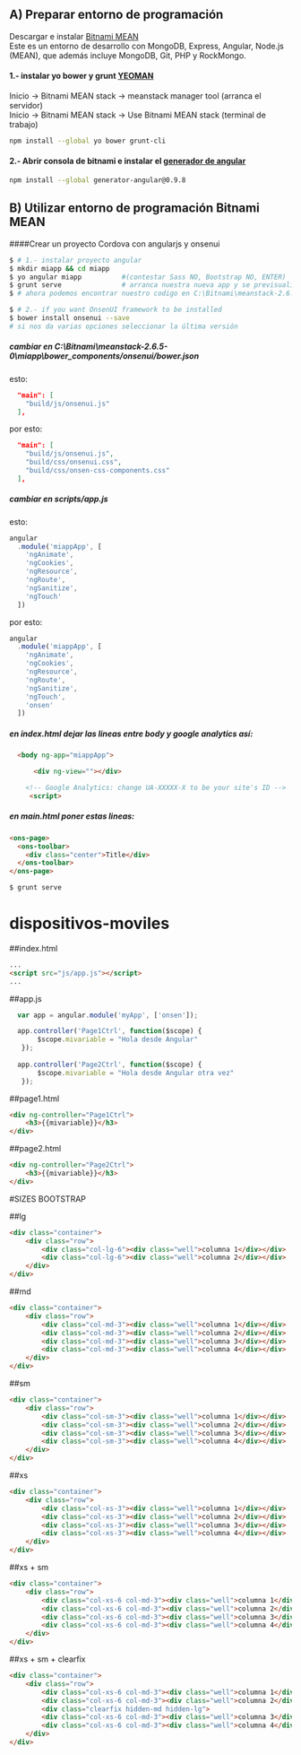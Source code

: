 ## A) Preparar entorno de programación
Descargar e instalar [Bitnami MEAN](https://bitnami.com/stack/mean)  
Este es un entorno de desarrollo con MongoDB, Express, Angular, Node.js (MEAN), que además incluye
 MongoDB, Git, PHP y RockMongo.   

#### 1.- instalar yo bower y grunt [YEOMAN](http://yeoman.io/codelab/setup.html)
Inicio -> Bitnami MEAN stack -> meanstack manager tool  (arranca el servidor)  
Inicio -> Bitnami MEAN stack -> Use Bitnami MEAN stack  (terminal de trabajo)

```bash
npm install --global yo bower grunt-cli
```
#### 2.- Abrir consola de bitnami e instalar el [generador de angular](https://github.com/yeoman/generator-angular)
```bash
npm install --global generator-angular@0.9.8
```


## B) Utilizar entorno de programación Bitnami MEAN
  
####Crear un proyecto Cordova con angularjs y onsenui
```bash
$ # 1.- instalar proyecto angular
$ mkdir miapp && cd miapp
$ yo angular miapp          #(contestar Sass NO, Bootstrap NO, ENTER)
$ grunt serve               # arranca nuestra nueva app y se previsualiza en http://localhost:9000
$ # ahora podemos encontrar nuestro codigo en C:\Bitnami\meanstack-2.6.5-0\miapp

$ # 2.- if you want OnsenUI framework to be installed
$ bower install onsenui --save
# si nos da varias opciones seleccionar la última versión
```
##### cambiar en C:\Bitnami\meanstack-2.6.5-0\miapp\bower_components/onsenui/bower.json
esto:
```json
  "main": [
    "build/js/onsenui.js"
  ],
```
por esto:
```json
  "main": [
    "build/js/onsenui.js",
    "build/css/onsenui.css",
    "build/css/onsen-css-components.css"
  ],
```
##### cambiar en scripts/app.js
esto:
```javascript
angular
  .module('miappApp', [
    'ngAnimate',
    'ngCookies',
    'ngResource',
    'ngRoute',
    'ngSanitize',
    'ngTouch'
  ])
```
por esto:
```javascript
angular
  .module('miappApp', [
    'ngAnimate',
    'ngCookies',
    'ngResource',
    'ngRoute',
    'ngSanitize',
    'ngTouch',
    'onsen'
  ])
```

#####  en index.html dejar las lineas entre body y google analytics así:

```html
  <body ng-app="miappApp">

      <div ng-view=""></div>

    <!-- Google Analytics: change UA-XXXXX-X to be your site's ID -->
     <script>
```
#####  en main.html poner estas lineas:

```html
<ons-page>
  <ons-toolbar>
    <div class="center">Title</div>
  </ons-toolbar>
</ons-page>
```

```bash
$ grunt serve              
```



dispositivos-moviles
====================


##index.html
```html
...
<script src="js/app.js"></script>     
...
```
##app.js
```javascript
  var app = angular.module('myApp', ['onsen']);

  app.controller('Page1Ctrl', function($scope) {
       $scope.mivariable = "Hola desde Angular"
   });
 
  app.controller('Page2Ctrl', function($scope) {
       $scope.mivariable = "Hola desde Angular otra vez"
   });  
```
##page1.html
```html
<div ng-controller="Page1Ctrl">
    <h3>{{mivariable}}</h3>
</div>   
```
##page2.html
```html
<div ng-controller="Page2Ctrl">
    <h3>{{mivariable}}</h3>
</div>   
```



#SIZES BOOTSTRAP

##lg
```html
<div class="container">
	<div class="row">
		<div class="col-lg-6"><div class="well">columna 1</div></div>
		<div class="col-lg-6"><div class="well">columna 2</div></div>
	</div>
</div>
```

##md
```html
<div class="container">
	<div class="row">
		<div class="col-md-3"><div class="well">columna 1</div></div>
		<div class="col-md-3"><div class="well">columna 2</div></div>
		<div class="col-md-3"><div class="well">columna 3</div></div>
		<div class="col-md-3"><div class="well">columna 4</div></div>
	</div>
</div>
```

##sm
```html
<div class="container">
	<div class="row">
		<div class="col-sm-3"><div class="well">columna 1</div></div>
		<div class="col-sm-3"><div class="well">columna 2</div></div>
		<div class="col-sm-3"><div class="well">columna 3</div></div>
		<div class="col-sm-3"><div class="well">columna 4</div></div>
	</div>
</div>
```

##xs
```html
<div class="container">
	<div class="row">
		<div class="col-xs-3"><div class="well">columna 1</div></div>
		<div class="col-xs-3"><div class="well">columna 2</div></div>
		<div class="col-xs-3"><div class="well">columna 3</div></div>
		<div class="col-xs-3"><div class="well">columna 4</div></div>
	</div>
</div>
```

##xs + sm
```html
<div class="container">
	<div class="row">
		<div class="col-xs-6 col-md-3"><div class="well">columna 1</div></div>
		<div class="col-xs-6 col-md-3"><div class="well">columna 2</div></div>
		<div class="col-xs-6 col-md-3"><div class="well">columna 3</div></div>
		<div class="col-xs-6 col-md-3"><div class="well">columna 4</div></div>
	</div>
</div>
```

##xs + sm + clearfix
```html
<div class="container">
	<div class="row">
		<div class="col-xs-6 col-md-3"><div class="well">columna 1</div></div>
		<div class="col-xs-6 col-md-3"><div class="well">columna 2</div></div>
		<div class="clearfix hidden-md hidden-lg">
		<div class="col-xs-6 col-md-3"><div class="well">columna 3</div></div>
		<div class="col-xs-6 col-md-3"><div class="well">columna 4</div></div>
	</div>
</div>
```
